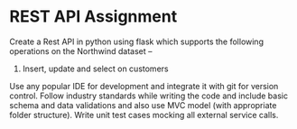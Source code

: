 # REST API Assignment

Create a Rest API in python using flask which supports the following operations on the Northwind dataset –
  1. Insert, update and select on customers

Use any popular IDE for development and integrate it with git for version control.
Follow industry standards while writing the code and include basic schema and data validations and also use MVC model (with appropriate folder structure).
Write unit test cases mocking all external service calls.
